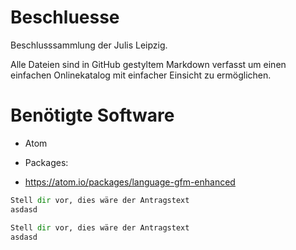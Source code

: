 # Beschluesse
Beschlusssammlung der Julis Leipzig.

Alle Dateien sind in GitHub gestyltem Markdown verfasst um einen einfachen Onlinekatalog mit einfacher Einsicht zu ermöglichen.

# Benötigte Software

* Atom
+ Packages:
* https://atom.io/packages/language-gfm-enhanced

```python {.line-numbers}
Stell dir vor, dies wäre der Antragstext
asdasd
```

```python {.lineno}
Stell dir vor, dies wäre der Antragstext
asdasd
```
